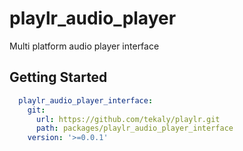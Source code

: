 # playlr_audio_player

Multi platform audio player interface

## Getting Started

```yaml
  playlr_audio_player_interface:
    git:
      url: https://github.com/tekaly/playlr.git
      path: packages/playlr_audio_player_interface
    version: '>=0.0.1'
```
